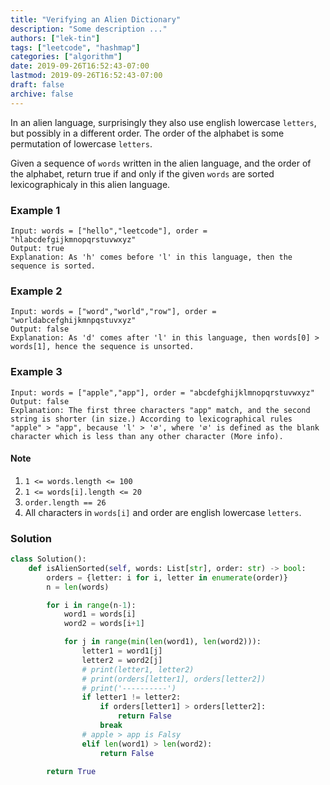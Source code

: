 ```yaml
---
title: "Verifying an Alien Dictionary"
description: "Some description ..."
authors: ["lek-tin"]
tags: ["leetcode", "hashmap"]
categories: ["algorithm"]
date: 2019-09-26T16:52:43-07:00
lastmod: 2019-09-26T16:52:43-07:00
draft: false
archive: false
---
```

In an alien language, surprisingly they also use english lowercase `letters`, but possibly in a different order. The order of the alphabet is some permutation of lowercase `letters`.  

Given a sequence of `words` written in the alien language, and the order of the alphabet, return true if and only if the given `words` are sorted lexicographicaly in this alien language.   

### Example 1
```
Input: words = ["hello","leetcode"], order = "hlabcdefgijkmnopqrstuvwxyz"
Output: true
Explanation: As 'h' comes before 'l' in this language, then the sequence is sorted.
```
### Example 2
```
Input: words = ["word","world","row"], order = "worldabcefghijkmnpqstuvxyz"
Output: false
Explanation: As 'd' comes after 'l' in this language, then words[0] > words[1], hence the sequence is unsorted.
```
### Example 3
```
Input: words = ["apple","app"], order = "abcdefghijklmnopqrstuvwxyz"
Output: false
Explanation: The first three characters "app" match, and the second string is shorter (in size.) According to lexicographical rules "apple" > "app", because 'l' > '∅', where '∅' is defined as the blank character which is less than any other character (More info).
```

#### Note
1. `1 <= words.length <= 100`
2. `1 <= words[i].length <= 20`
3. `order.length == 26`
4. All characters in `words[i]` and order are english lowercase `letters`.

### Solution
```python
class Solution():
    def isAlienSorted(self, words: List[str], order: str) -> bool:
        orders = {letter: i for i, letter in enumerate(order)}
        n = len(words)

        for i in range(n-1):
            word1 = words[i]
            word2 = words[i+1]

            for j in range(min(len(word1), len(word2))):
                letter1 = word1[j]
                letter2 = word2[j]
                # print(letter1, letter2)
                # print(orders[letter1], orders[letter2])
                # print('----------')
                if letter1 != letter2:
                    if orders[letter1] > orders[letter2]:
                        return False
                    break
                # apple > app is Falsy
                elif len(word1) > len(word2):
                    return False

        return True
```